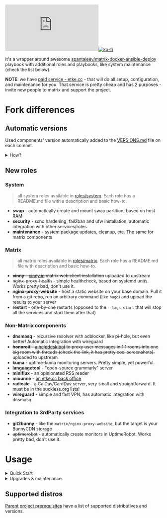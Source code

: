 [![Matrix](https://img.shields.io/matrix/news:etke.cc?logo=matrix&server_fqdn=matrix.org&style=for-the-badge)](https://matrix.to/#/#discussion:etke.cc)[![ko-fi](https://ko-fi.com/img/githubbutton_sm.svg)](https://ko-fi.com/etkecc)

It's a wrapper around awesome [spantaleev/matrix-docker-ansible-deploy](https://github.com/spantaleev/matrix-docker-ansible-deploy) playbook
with additional roles and playbooks, like system maintenance (check the list below).

**NOTE**: we have [paid service - etke.cc](https://etke.cc/#contact) - that will do all setup, configuration, and maintenance for you.
That service is pretty cheap and has 2 purposes - invite new people to matrix and support the project.

# Fork differences

## Automatic versions

Used components' version automatically added to the [VERSIONS.md](./VERSIONS.md) file on each commit.

<details>
<summary>How?</summary>

```bash
#!/bin/sh
grep -rhE "^matrix_.*_version: |^custom_.*_version: " ./upstream/roles/*/defaults/main.yml ./roles/*/*/defaults/main.yml | sed -e "s/matrix_//;s/custom_//;s/_version//;/^synapse_default/d;/^synapse_ext/d;/^mailer_container/d" | sort | yq eval -M -P | sed "s/^/\*\ /" > $PWD/VERSIONS.md
git add $PWD/VERSIONS.md
```

> **NOTE**: requires [yq](https://github.com/mikefarah/yq)

</details>

## New roles

### System

> all system roles available in [roles/system](./roles/system).
> Each role has a README.md file with a description and basic how-to.

* **swap** - automatically create and mount swap partition, based on host RAM
* **security** - sshd hardening, fail2ban and ufw installation, automatic integration with other services/roles.
* **maintenance** - system package updates, cleanup, etc. The same for matrix components

### Matrix

> all matrix roles available in [roles/matrix](./roles/matrix).
> Each role has a README.md file with description and basic how-to.

* <s>**cinny** - [cinny.in](https://cinny.in) matrix web client installation</s> uploaded to upstream
* <s>nginx-proxy-health</s> - simple healthcheck, based on systemd units. Works pretty bad, don't use it.
* **nginx-proxy-website** - host a static website on your base domain. Pull it from a git repo, run an arbitrary command (like `hugo`) and upload the results to your server
* **restart** - one-by-one restarts (opposed to the `--tags start` that will stop all the services and start them after that)

### Non-Matrix components

* **dnsmasq** - recursive resolver with adblocker, like pi-hole, but even better! Automatic integration with wireguard
* <s>**honoroit** - [a helpdesk bot](https://gitlab.com/etke.cc/honoroit) to proxy user messages in 1:1 rooms into one big room with threads (check the link, it has pretty cool screenshots).</s> uploaded to upstream
* **kuma** - uptime-kuma monitoring servers. Pretty simple, yet powerful.
* **languagetool** - "open-source grammarly" server
* **miniflux** - an opinionated RSS reader
* **miounne** - [an etke.cc back office](https://gitlab.com/etke.cc/miounne)
* **radicale** - a CalDav/CardDav server, very small and straightforward. It must be in the suckless.org lists!
* **wireguard** - simple and fast VPN, has automatic integration with dnsmasq

### Integration to 3rdParty services

* **git2bunny** - like the `matrix/nginx-proxy-website`, but the target is your BunnyCDN storage
* <s>uptimerobot</s> - automatically create monitors in UptimeRobot. Works pretty bad, don't use it.

# Usage

<details>
<summary>Quick Start</summary>

1. Decide what the domain name will be used for your matrix server ("pretty" domain, like "gitlab.com" or "issuperstar.com" so your mxid will be like "@john:issuperstar.com"), replace `DOMAIN` below with that domain name
2. Run the following commands and read instructions

```bash
# clone that repo
git clone https://gitlab.com/etke.cc/ansible.git
cd ansible

# pull the spantaleev/matrix-docker-ansible-deploy repo
git submodule update --init --recursive

# create directory for your server config
mkdir inventory/host_vars/DOMAIN

# copy the example configs
cp upstream/examples/hosts inventory/hosts
cp upstream/examples/vars.yml inventory/host_vars/DOMAIN/

# edit inventory file and put your server connection details (vim is optional, aye).
# note: replace matrix.<your-domain> with your DOMAIN (tbh, you dont need matrix. prefix here, so you may remove it, too)
vim inventory/hosts

# edit your server configuration file (vim is optional here)
vim inventory/host_vars/DOMAIN/vars.yml
```

and now, follow the [spantaleev/matrix-docker-ansible-deploy documentation](https://github.com/spantaleev/matrix-docker-ansible-deploy/blob/master/docs/README.md)

**NOTE**: For initial server setup use playbook `play/all.yml` (yep, with tags as described in parent project's documentation),
after that you can use playbook `play/matrix.yml`, here is the list of commands to finish initial setup

```bash
# Moving to the grand finale

# Run server setup
ansible-playbook play/all.yml -t setup-all

# create users, configure dimension, etc. - do all the stuff

# Start the server
ansible-playbook play/matrix.yml -t start

# Check if it works
ansible-playbook play/matrix.yml -t self-check
```

</details>

<details>
<summary>Upgrades & maintenance</summary>

New versions of matrix-related software are releaseed very often, so to stay up to date, follow these steps:

* Check parent project's [CHANGELOG](https://github.com/spantaleev/matrix-docker-ansible-deploy/blob/master/CHANGELOG.md) for news
* Upgrade playbooks and roles with `git pull`
* **Don't forget to carefully read the changelog**, because it may contain breaking changes!
* Run the upgrade: `ansible-playbook play/all.yml -t setup-all,start`
* Check if it works as expected: `ansible-playbook play/matrix.yml -t self-check`

### Full maintenance cycle:

1. Run all playbooks (including cleanup tasks)
2. Run rust-synapse-compress-state
3. Run postgres full vacuum.

```bash
ansible-playbook play/all.yml -t setup-all
ansible-playbook play/all.yml -t rust-synapse-compress-state
ansible-playbook play/all.yml -t run-postgres-vacuum
```
</details>

## Supported distros

[Parent project prerequisites](https://github.com/spantaleev/matrix-docker-ansible-deploy/blob/master/docs/prerequisites.md#prerequisites) have a list of supported distributives and versions.
